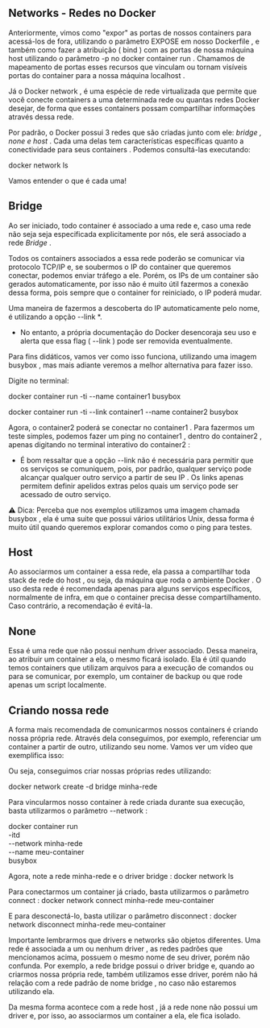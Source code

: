 ## Networks - Redes no Docker ##

Anteriormente, vimos como "expor" as portas de nossos containers para acessá-los de fora, utilizando o parâmetro EXPOSE em nosso Dockerfile , e também como fazer a atribuição ( bind ) com as portas de nossa máquina host utilizando o parâmetro -p no docker container run . Chamamos de mapeamento de portas esses recursos que vinculam ou tornam visíveis portas do container para a nossa máquina localhost .

Já o Docker network , é uma espécie de rede virtualizada que permite que você conecte containers a uma determinada rede ou quantas redes Docker desejar, de forma que esses containers possam compartilhar informações através dessa rede.

Por padrão, o Docker possui 3 redes que são criadas junto com ele: *bridge , none e host* . Cada uma delas tem características específicas quanto a conectividade para seus containers . Podemos consultá-las executando:

  docker network ls

Vamos entender o que é cada uma!


## Bridge ##

Ao ser iniciado, todo container é associado a uma rede e, caso uma rede não seja seja especificada explicitamente por nós, ele será associado a rede *Bridge* .

Todos os containers associados a essa rede poderão se comunicar via protocolo TCP/IP e, se soubermos o IP do container que queremos conectar, podemos enviar tráfego a ele. Porém, os IPs de um container são gerados automaticamente, por isso não é muito útil fazermos a conexão dessa forma, pois sempre que o container for reiniciado, o IP poderá mudar.

Uma maneira de fazermos a descoberta do IP automaticamente pelo nome, é utilizando a opção --link *.

  * No entanto, a própria documentação do Docker desencoraja seu uso e alerta que essa flag ( --link ) pode ser removida eventualmente.

Para fins didáticos, vamos ver como isso funciona, utilizando uma imagem busybox , mas mais adiante veremos a melhor alternativa para fazer isso.

Digite no terminal:

  docker container run -ti --name container1 busybox

  docker container run -ti --link container1 --name container2 busybox  

Agora, o container2 poderá se conectar no container1 . Para fazermos um teste simples, podemos fazer um ping no container1 , dentro do container2 , apenas digitando no terminal interativo do container2 :

* É bom ressaltar que a opção --link não é necessária para permitir que os serviços se comuniquem, pois, por padrão, qualquer serviço pode alcançar qualquer outro serviço a partir de seu IP . Os links apenas permitem definir apelidos extras pelos quais um serviço pode ser acessado de outro serviço.

⚠️ Dica: Perceba que nos exemplos utilizamos uma imagem chamada busybox , ela é uma suite que possui vários utilitários Unix, dessa forma é muito útil quando queremos explorar comandos como o ping para testes.

## Host ##

Ao associarmos um container a essa rede, ela passa a compartilhar toda stack de rede do host , ou seja, da máquina que roda o ambiente Docker . O uso desta rede é recomendada apenas para alguns serviços específicos, normalmente de infra, em que o container precisa desse compartilhamento. Caso contrário, a recomendação é evitá-la.


## None ##

Essa é uma rede que não possui nenhum driver associado. Dessa maneira, ao atribuir um container a ela, o mesmo ficará isolado. Ela é útil quando temos containers que utilizam arquivos para a execução de comandos ou para se comunicar, por exemplo, um container de backup ou que rode apenas um script localmente.


## Criando nossa rede ##

A forma mais recomendada de comunicarmos nossos containers é criando nossa própria rede. Através dela conseguimos, por exemplo, referenciar um container a partir de outro, utilizando seu nome. Vamos ver um vídeo que exemplifica isso:


Ou seja, conseguimos criar nossas próprias redes utilizando:


  docker network create -d bridge minha-rede

Para vincularmos nosso container à rede criada durante sua execução, basta utilizarmos o parâmetro --network :

docker container run \
    -itd \
    --network minha-rede \
     --name meu-container \
     busybox


Agora, note a rede minha-rede e o driver bridge :
  docker network ls


Para conectarmos um container já criado, basta utilizarmos o parâmetro connect :
  docker network connect minha-rede meu-container

E para desconectá-lo, basta utilizar o parâmetro disconnect :
  docker network disconnect minha-rede meu-container

Importante lembrarmos que drivers e networks são objetos diferentes. Uma rede é associada a um ou nenhum driver , as redes padrões que mencionamos acima, possuem o mesmo nome de seu driver, porém não confunda. Por exemplo, a rede bridge possui o driver bridge e, quando ao criarmos nossa própria rede, também utilizamos esse driver, porém não há relação com a rede padrão de nome bridge , no caso não estaremos utilizando ela.

Da mesma forma acontece com a rede host , já a rede none não possui um driver e, por isso, ao associarmos um container a ela, ele fica isolado.